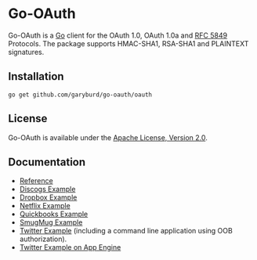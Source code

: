 # Go-OAuth

Go-OAuth is a [Go](http://golang.org/) client for the OAuth 1.0, OAuth 1.0a and
[RFC 5849](https://tools.ietf.org/html/rfc5849) Protocols. The package supports
HMAC-SHA1, RSA-SHA1 and PLAINTEXT signatures.

## Installation

    go get github.com/garyburd/go-oauth/oauth

## License

Go-OAuth is available under the [Apache License, Version 2.0](http://www.apache.org/licenses/LICENSE-2.0.html).

## Documentation
    
- [Reference](http://godoc.org/github.com/garyburd/go-oauth/oauth)
- [Discogs Example](http://github.com/garyburd/go-oauth/tree/master/examples/discogs)
- [Dropbox Example](http://github.com/garyburd/go-oauth/tree/master/examples/dropbox)
- [Netflix Example](http://github.com/garyburd/go-oauth/tree/master/examples/netflix)
- [Quickbooks Example](http://github.com/garyburd/go-oauth/tree/master/examples/quickbooks)
- [SmugMug Example](https://github.com/garyburd/go-oauth/tree/master/examples/smugmug)
- [Twitter Example](http://github.com/garyburd/go-oauth/tree/master/examples/twitter) (including a command line application using OOB authorization).
- [Twitter Example on App Engine](http://github.com/garyburd/go-oauth/tree/master/examples/appengine) 
